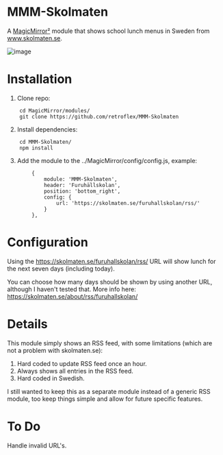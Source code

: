 # MMM-Skolmaten
A [MagicMirror²](https://github.com/MichMich/MagicMirror) module that shows school lunch menus in Sweden from www.skolmaten.se.

![image](https://user-images.githubusercontent.com/25268023/33210971-a4bc7a02-d11c-11e7-9350-34819ec45f27.png)

# Installation
1. Clone repo:
```
	cd MagicMirror/modules/
	git clone https://github.com/retroflex/MMM-Skolmaten
```
2. Install dependencies:
```
	cd MMM-Skolmaten/
	npm install
```
3. Add the module to the ../MagicMirror/config/config.js, example:
```
		{
			module: 'MMM-Skolmaten',
			header: 'Furuhällskolan',
			position: 'bottom_right',
			config: {
				url: 'https://skolmaten.se/furuhallskolan/rss/'
			}
		},
```

# Configuration
Using the https://skolmaten.se/furuhallskolan/rss/ URL will show lunch for the next seven days (including today).

You can choose how many days should be shown by using another URL, although I haven't tested that. More info here:
https://skolmaten.se/about/rss/furuhallskolan/

# Details
This module simply shows an RSS feed, with some limitations (which are not a problem with skolmaten.se):
1. Hard coded to update RSS feed once an hour.
2. Always shows all entries in the RSS feed.
3. Hard coded in Swedish.

I still wanted to keep this as a separate module instead of a generic RSS module, too keep things simple and allow for future specific features.

# To Do
Handle invalid URL's.
